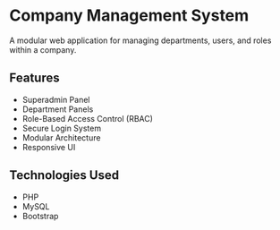 # Company Management System

A modular web application for managing departments, users, and roles within a company.

## Features

- Superadmin Panel
- Department Panels
- Role-Based Access Control (RBAC)
- Secure Login System
- Modular Architecture
- Responsive UI

## Technologies Used

- PHP
- MySQL
- Bootstrap
